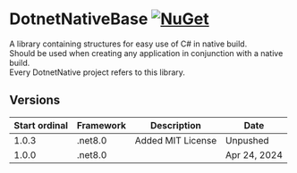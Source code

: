 # DotnetNativeBase [![NuGet](https://img.shields.io/nuget/v/DotnetNativeBase.svg)](https://www.nuget.org/packages/DotnetNativeBase)

A library containing structures for easy use of C# in native build.\
Should be used when creating any application in conjunction with a native build.\
Every DotnetNative project refers to this library.

Versions
------------------------------
| Start ordinal | Framework | Description       | Date         |
| ---           | ---       | ---               | ---          |
| 1.0.3         | .net8.0   | Added MIT License | Unpushed     |
| 1.0.0         | .net8.0   |                   | Apr 24, 2024 |
